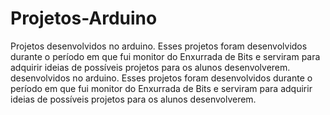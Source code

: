 # Projetos-Arduino
Projetos desenvolvidos no arduino. Esses projetos foram desenvolvidos durante o período em que fui monitor do Enxurrada de Bits e serviram para adquirir ideias de possíveis projetos para os alunos desenvolverem. desenvolvidos no arduino. Esses projetos foram desenvolvidos durante o período em que fui monitor do Enxurrada de Bits e serviram para adquirir ideias de possíveis projetos para os alunos desenvolverem.

